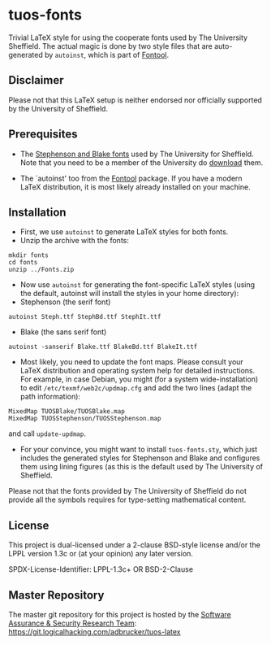 # tuos-fonts

Trivial LaTeX style for using the cooperate fonts used by The
University Sheffield. The actual magic is done by two style files that
are auto-generated by `autoinst`, which is part of
[Fontool](https://www.ctan.org/tex-archive/fonts/utilities/fontools/).

## Disclaimer

Please not that this LaTeX setup is neither endorsed nor officially
supported by the University of Sheffield.

## Prerequisites 

* The
  [Stephenson and Blake fonts](https://www.sheffield.ac.uk/marketing/visual-identity/downloads/fonts)
  used by The University for Sheffield. Note that you need to be a
  member of the University do
  [download](https://www.sheffield.ac.uk/polopoly_fs/1.15319!/file/Fonts.zip)
  them.

* The `autoinst' too from the
  [Fontool](https://www.ctan.org/tex-archive/fonts/utilities/fontools/)
  package. If you have a modern LaTeX distribution, it is most likely
  already installed on your machine. 


## Installation 

* First, we use `autoinst` to generate LaTeX styles
  for both fonts.
* Unzip the archive with the fonts:
```
mkdir fonts
cd fonts 
unzip ../Fonts.zip 
```
  * Now use `autoinst` for generating the font-specific LaTeX
    styles (using the default, autoinst will install the styles
    in your home directory):
   * Stephenson (the serif font) 
```
autoinst Steph.ttf StephBd.ttf StephIt.ttf
```
   * Blake (the sans serif font) 
```
autoinst -sanserif Blake.ttf BlakeBd.ttf BlakeIt.ttf 
```
* Most likely, you need to update the font maps. Please consult
  your LaTeX distribution and operating system help for detailed
  instructions. For example, in case Debian, you might (for a
  system wide-installation) to edit
  `/etc/texmf/web2c/updmap.cfg` and add the two lines (adapt the
  path information):
  
```
MixedMap TUOSBlake/TUOSBlake.map
MixedMap TUOSStephenson/TUOSStephenson.map
```
  and call `update-updmap`.

* For your convince, you might want to install `tuos-fonts.sty`, which
  just includes the generated styles for Stephenson and Blake and
  configures them using lining figures (as this is the default used by
  The University of Sheffield.

Please not that the fonts provided by The University of Sheffield do
not provide all the symbols requires for type-setting mathematical
content.

## License

This project is dual-licensed under a 2-clause BSD-style license and/or 
the LPPL version 1.3c or (at your opinion) any later version. 

SPDX-License-Identifier: LPPL-1.3c+ OR BSD-2-Clause

## Master Repository

The master git repository for this project is hosted by the [Software
Assurance & Security Research Team](https://logicalhacking.com):
https://git.logicalhacking.com/adbrucker/tuos-latex
